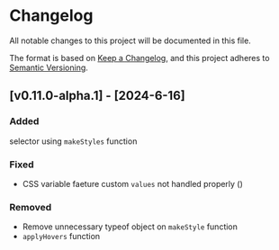 # Changelog

All notable changes to this project will be documented in this file.

The format is based on [Keep a Changelog](https://keepachangelog.com/en/1.1.0/),
and this project adheres to [Semantic Versioning](https://semver.org/spec/v2.0.0.html).

## [v0.11.0-alpha.1] - [2024-6-16]

### Added

 selector using `makeStyles` function

### Fixed

- CSS variable faeture custom `values` not handled properly ()

### Removed

- Remove unnecessary typeof object on `makeStyle` function
- `applyHovers` function
